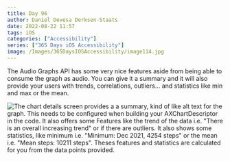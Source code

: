 ```yaml
---
title: Day 96
author: Daniel Devesa Derksen-Staats
date: 2022-08-22 11:57
tags: iOS
categories: ["Accessibility"]
series: ["365 Days iOS Accessibility"]
image: /Images/365DaysIOSAccessibility/image114.jpg
---
```


The Audio Graphs API has some very nice features aside from being able to consume the graph as audio. You can give it a summary and it will also provide your users with trends, correlations, outliers... and statistics like min and max or the mean.

![The chart details screen provides a a summary, kind of like alt text for the graph. This needs to be configured when building your AXChartDescriptor in the code. It also offers some Features like the trend of the data i.e. "There is an overall increasing trend" or if there are outliers. It also shows some statistics, like minimum i.e. "Minimum: Dec 2021, 4254 steps" or the mean i.e. "Mean steps: 10211 steps". Theses features and statistics are calculated for you from the data points provided.](/Images/365DaysIOSAccessibility/image114.jpg)

